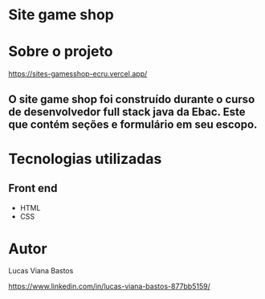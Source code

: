# Site game shop

# Sobre o projeto

https://sites-gamesshop-ecru.vercel.app/

## O site game shop foi construído durante o curso de desenvolvedor full stack java da Ebac. Este que contém seções e formulário em seu escopo.

# Tecnologias utilizadas

## Front end
- HTML
- CSS

# Autor

Lucas Viana Bastos

https://www.linkedin.com/in/lucas-viana-bastos-877bb5159/
